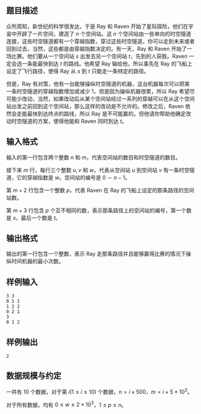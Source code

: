 ## 题目描述

众所周知，新世纪的科学很发达，于是 Ray 和 Raven 开始了星际探险，他们在宇宙中开辟了一片空间，建造了 $n$ 个空间站。这 $n$ 个空间站由一些单向的时空隧道连接，这些时空隧道都有一个穿越指数，穿过这些时空隧道，你可以走到未来或者回到过去，当然，这些都是由穿越指数决定的。有一天，Ray 和 Raven 开始了一场比赛。他们要从一个空间站 $s$ 出发去另一个空间站 $t$，先到的人获胜。Raven 一定会选一条能最快到达 $t$ 的路线。他希望 Ray 输给他，所以事先在 Ray 的飞船上设定了飞行路径，使得 Ray 从 $s$ 到 $t$ 只能走一条特定的路径。

但是，Ray 有对策，他有一台能够操纵时空隧道的机器，这台机器每次可以把某一条时空隧道的穿越指数增加或减少 $1$，但是因为操纵机器很累，所以 Ray 希望尽可能少改动，当然，如果改动后从某个空间站经过一系列的穿越可以在从这个空间站出发之前回到这个空间站，那么这样的改动是不允许的。修改之后，Raven 依然会走能最快到达终点的路线，所以 Ray 是不可能赢的。但他请你帮助他确定改动时空隧道的方案，使得他能和 Raven 同时到达 $t$。

## 输入格式

输入的第一行包含两个整数 $n$ 和 $m$，代表空间站的数目和时空隧道的数目。

接下来 $m$ 行，每行三个整数 $u,v$ 和 $w$，代表从空间站 $u$ 到空间站 $v$ 有一条时空隧道，它的穿越指数是 $w$。空间站的编号是 $0\sim n − 1$。

第 $m + 2$ 行包含一个整数 $p$，代表 Raven 在 Ray 的飞船上设定的那条路径的空间站数。

第 $m + 3$ 行包含 $p$ 个互不相同的数，表示那条路径上的空间站的编号，第一个数是 $s$，最后一个数是 $t$。

## 输出格式

输出的第一行包含一个整数，表示 Ray 走那条路径并且能够赢得比赛的情况下操纵时间机器的最小次数。

## 样例输入

```plain
3 3
0 1 1
1 2 2
0 2 1
3
0 1 2
```

## 样例输出

```plain
2
```

## 数据规模与约定

一共有 10 个数据，对于第 $i(1\leq i\leq 10)$ 个数据，$n=i\times 500$，$m=i\times 5\times 10^3$。

对于所有数据，均有 $0\leq w\leq 2\times 10^3$，$1\leq p\leq n$。


